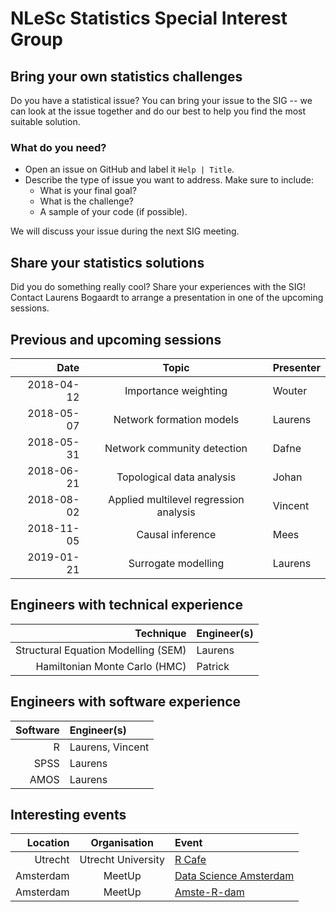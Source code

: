 #  NLeSc Statistics Special Interest Group

## Bring your own statistics challenges

Do you have a statistical issue? You can bring your issue to the SIG -- we can look at the issue together and do our best to help you find the most suitable solution.

### What do you need?

 - Open an issue on GitHub and label it `Help | Title`.
 - Describe the type of issue you want to address. Make sure to include:
    - What is your final goal?
    - What is the challenge?
    - A sample of your code (if possible).

We will discuss your issue during the next SIG meeting.

## Share your statistics solutions

Did you do something really cool? Share your experiences with the SIG! Contact Laurens Bogaardt to arrange a presentation in one of the upcoming sessions.

## Previous and upcoming sessions

| Date       | Topic                                  | Presenter |
| ----------:|:--------------------------------------:|:--------- |
| 2018-04-12 | Importance weighting                   | Wouter    |
| 2018-05-07 | Network formation models               | Laurens   |
| 2018-05-31 | Network community detection            | Dafne     |
| 2018-06-21 | Topological data analysis              | Johan     |
| 2018-08-02 | Applied multilevel regression analysis | Vincent   |
| 2018-11-05 | Causal inference                       | Mees      |
| 2019-01-21 | Surrogate modelling                    | Laurens   |

## Engineers with technical experience

| Technique                           | Engineer(s)      |
| -----------------------------------:|:---------------- |
| Structural Equation Modelling (SEM) | Laurens          |
| Hamiltonian Monte Carlo (HMC)       | Patrick          |

## Engineers with software experience

| Software       | Engineer(s)      |
| --------------:|:---------------- |
| R              | Laurens, Vincent |
| SPSS           | Laurens          |
| AMOS           | Laurens          |

## Interesting events

| Location       | Organisation        | Event                                                                    |
| --------------:|:-------------------:|:------------------------------------------------------------------------ |
| Utrecht        | Utrecht University  | [R Cafe](https://github.com/UtrechtUniversity/R-data-cafe)               |
| Amsterdam      | MeetUp              | [Data Science Amsterdam](https://www.meetup.com/Data-Science-Amsterdam/) |
| Amsterdam      | MeetUp              | [Amste-R-dam](https://www.meetup.com/amst-R-dam/)                        |
